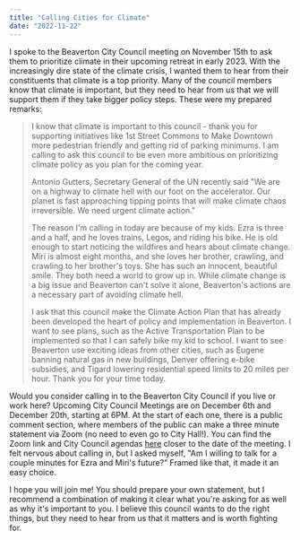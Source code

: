 ```yaml
---
title: "Calling Cities for Climate"
date: "2022-11-22"
---
```


I spoke to the Beaverton City Council meeting on November 15th to ask them to prioritize climate in their upcoming retreat in early 2023. With the increasingly dire state of the climate crisis, I wanted them to hear from their constituents that climate is a top priority. Many of the council members know that climate is important, but they need to hear from us that we will support them if they take bigger policy steps. These were my prepared remarks:

> I know that climate is important to this council - thank you for supporting initiatives like 1st Street Commons to Make Downtown more pedestrian friendly and getting rid of parking minimums. I am calling to ask this council to be even more ambitious on prioritizing climate policy as you plan for the coming year.
>
> Antonio Gutters, Secretary General of the UN recently said "We are on a highway to climate hell with our foot on the accelerator. Our planet is fast approaching tipping points that will make climate chaos irreversible. We need urgent climate action."
>
> The reason I'm calling in today are because of my kids. Ezra is three and a half, and he loves trains, Legos, and riding his bike. He is old enough to start noticing the wildfires and hears about climate change. Miri is almost eight months, and she loves her brother, crawling, and crawling to her brother's toys. She has such an innocent, beautiful smile. They both need a world to grow up in. While climate change is a big issue and Beaverton can't solve it alone, Beaverton's actions are a necessary part of avoiding climate hell.
>
> I ask that this council make the Climate Action Plan that has already been developed the heart of policy and implementation in Beaverton. I want to see plans, such as the Active Transportation Plan to be implemented so that I can safely bike my kid to school. I want to see Beaverton use exciting ideas from other cities, such as Eugene banning natural gas in new buildings, Denver offering e-bike subsidies, and Tigard lowering residential speed limits to 20 miles per hour. Thank you for your time today.

Would you consider calling in to the Beaverton City Council if you live or work here? Upcoming City Council Meetings are on December 6th and December 20th, starting at 6PM. At the start of each one, there is a public comment section, where members of the public can make a three minute statement via Zoom (no need to even go to City Hall!). You can find the Zoom link and City Council agendas [here](https://beavertonoregon.gov/797/Agendas-Minutes) closer to the date of the meeting. I felt nervous about calling in, but I asked myself, "Am I willing to talk for a couple minutes for Ezra and Miri's future?" Framed like that, it made it an easy choice.

I hope you will join me! You should prepare your own statement, but I recommend a combination of making it clear what you're asking for as well as why it's important to you. I believe this council wants to do the right things, but they need to hear from us that it matters and is worth fighting for.
